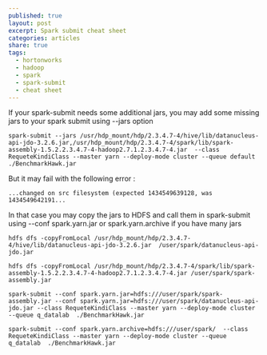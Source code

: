 ```yaml
---
published: true
layout: post
excerpt: Spark submit cheat sheet
categories: articles
share: true
tags:
  - hortonworks
  - hadoop
  - spark
  - spark-submit
  - cheat sheet
---
```

If your spark-submit needs some additional jars, you may add some missing jars to your spark submit using --jars option
```shell
spark-submit --jars /usr/hdp_mount/hdp/2.3.4.7-4/hive/lib/datanucleus-api-jdo-3.2.6.jar,/usr/hdp_mount/hdp/2.3.4.7-4/spark/lib/spark-assembly-1.5.2.2.3.4.7-4-hadoop2.7.1.2.3.4.7-4.jar  --class RequeteKindiClass --master yarn --deploy-mode cluster --queue default ./BenchmarkHawk.jar
```

But it may fail with the following error : 
```shell
...changed on src filesystem (expected 1434549639128, was 1434549642191...
```

In that case you may copy the jars to HDFS and call them in spark-submit using --conf spark.yarn.jar or spark.yarn.archive if you have many jars
```shell
hdfs dfs -copyFromLocal /usr/hdp_mount/hdp/2.3.4.7-4/hive/lib/datanucleus-api-jdo-3.2.6.jar  /user/spark/datanucleus-api-jdo.jar

hdfs dfs -copyFromLocal /usr/hdp_mount/hdp/2.3.4.7-4/spark/lib/spark-assembly-1.5.2.2.3.4.7-4-hadoop2.7.1.2.3.4.7-4.jar /user/spark/spark-assembly.jar 
 
spark-submit --conf spark.yarn.jar=hdfs:///user/spark/spark-assembly.jar --conf spark.yarn.jar=hdfs:///user/spark/datanucleus-api-jdo.jar --class RequeteKindiClass --master yarn --deploy-mode cluster --queue q_datalab  ./BenchmarkHawk.jar

spark-submit --conf spark.yarn.archive=hdfs:///user/spark/  --class RequeteKindiClass --master yarn --deploy-mode cluster --queue q_datalab  ./BenchmarkHawk.jar
```
